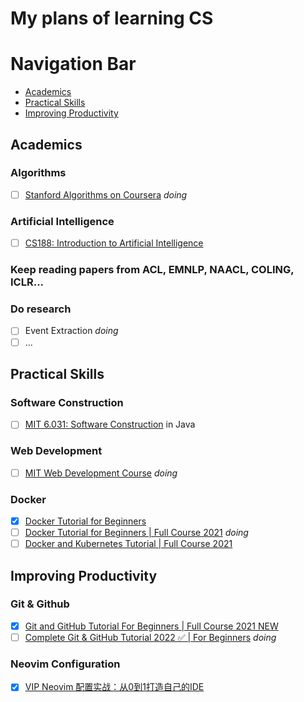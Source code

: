 # My plans of learning CS

# Navigation Bar

- [Academics](#academics)
- [Practical Skills](#practical-skills)
- [Improving Productivity](#improving-productivity)


## Academics


### Algorithms
  - [ ] [Stanford Algorithms on Coursera](https://www.coursera.org/specializations/algorithms) *doing*

### Artificial Intelligence
  - [ ] [CS188: Introduction to Artificial Intelligence](docs/人工智能/CS188.md)

### Keep reading papers from ACL, EMNLP, NAACL, COLING, ICLR...

### Do research
  - [ ] Event Extraction *doing*
  - [ ] ...

## Practical Skills

### Software Construction
  - [ ] [MIT 6.031: Software Construction](docs/软件工程/6031.md) in Java


### Web Development
  - [ ] [MIT Web Development Course](docs/Web开发/mitweb.md) *doing*

### Docker
  - [x] [Docker Tutorial for Beginners](https://www.youtube.com/watch?v=pTFZFxd4hOI)
  - [ ] [Docker Tutorial for Beginners | Full Course 2021](https://www.youtube.com/watch?v=p28piYY_wv8&t=1511s) *doing*
  - [ ] [Docker and Kubernetes Tutorial | Full Course 2021](https://www.youtube.com/watch?v=bhBSlnQcq2k&t=2757s)

## Improving Productivity

### Git & Github
  - [x] [Git and GitHub Tutorial For Beginners | Full Course 2021 NEW](https://www.youtube.com/watch?v=3fUbBnN_H2c)
  - [ ] [Complete Git & GitHub Tutorial 2022 ✅ | For Beginners](https://www.youtube.com/watch?v=IxCyFFlWxPA&t=2137s) *doing*
 
### Neovim Configuration
  - [x] [VIP Neovim 配置实战：从0到1打造自己的IDE](https://juejin.cn/book/7051157342770954277)

